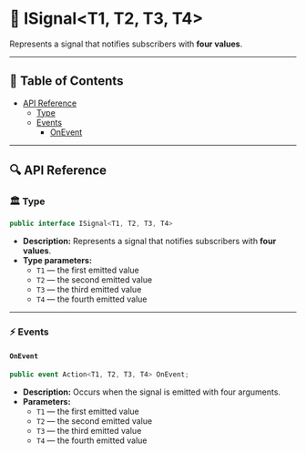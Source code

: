# 🧩 ISignal&lt;T1, T2, T3, T4&gt;

Represents a signal that notifies subscribers with **four values**.

---


## 📑 Table of Contents

- [API Reference](#-api-reference)
  - [Type](#-type)
  - [Events](#-events)
    - [OnEvent](#onevent)
  
---

## 🔍 API Reference

### 🏛️ Type <div id="-type"></div>

```csharp
public interface ISignal<T1, T2, T3, T4>
```

- **Description:** Represents a signal that notifies subscribers with **four values**.
- **Type parameters:**
    - `T1` — the first emitted value
    - `T2` — the second emitted value
    - `T3` — the third emitted value
    - `T4` — the fourth emitted value

---

### ⚡ Events

#### `OnEvent`

```csharp
public event Action<T1, T2, T3, T4> OnEvent;
```

- **Description:** Occurs when the signal is emitted with four arguments.
- **Parameters:**
  - `T1` — the first emitted value
  - `T2` — the second emitted value
  - `T3` — the third emitted value
  - `T4` — the fourth emitted value
  